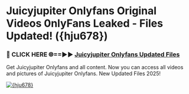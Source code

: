 # Juicyjupiter Onlyfans Original Videos 0nlyFans Leaked - Files Updated! ({hju678})

<h3>🔴 CLICK HERE 🌐==►► <a href="https://tinyurl.com/ms9xzufz" rel="nofollow">Juicyjupiter Onlyfans Updated Files</a></h3>

Get Juicyjupiter Onlyfans and all content. Now you can access all videos and pictures of Juicyjupiter Onlyfans. New Updated Files 2025!

[![{hju678}](https://i.imgur.com/PQ7UWWw.gif)](https://tinyurl.com/ms9xzufz)